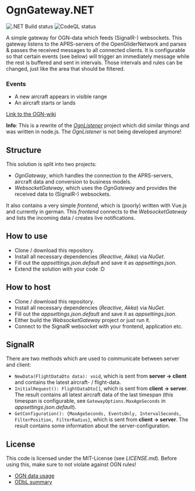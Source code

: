 # OgnGateway.NET
![.NET Build status](https://github.com/neon-JS/ogngatewaynet/workflows/.NET/badge.svg)
![CodeQL status](https://github.com/neon-JS/ogngatewaynet/workflows/CodeQL/badge.svg)

A simple gateway for OGN-data which feeds (SignalR-) websockets.
This gateway listens to the APRS-servers of the OpenGliderNetwork and parses & passes the received messages to all
connected clients. It is configurable so that certain events (see below) will trigger an immediately message while the
rest is buffered and sent in intervals. Those intervals and rules can be changed, just like the area that should be
filtered.

### Events
- A new aircraft appears in visible range
- An aircraft starts or lands

[Link to the OGN-wiki](http://wiki.glidernet.org/)

**Info**: This is a rewrite of the _[OgnListener](https://gitlab.com/neon-js/ognlistener/)_ project which did similar
things and was written in node.js. The _OgnListener_ is not being developed anymore!

## Structure
This solution is split into two projects:

- _OgnGateway_, which handles the connection to the APRS-servers, aircraft data and conversion to business models.
- _WebsocketGateway_, which uses the _OgnGateway_ and provides the received data to (SignalR-) websockets.

It also contains a very simple _frontend_, which is (poorly) written with Vue.js and currently in german.
This _frontend_ connects to the _WebsocketGateway_ and lists the incoming data / creates live notifications.

## How to use
- Clone / download this repository.
- Install all necessary dependencies (_Reactive_, _Akka_) via _NuGet_.
- Fill out the _appsettings.json.default_ and save it as _appsettings.json_.
- Extend the solution with your code :D

## How to host
- Clone / download this repository.
- Install all necessary dependencies (_Reactive_, _Akka_) via _NuGet_.
- Fill out the _appsettings.json.default_ and save it as _appsettings.json_.
- Either build the _WebsocketGateway_ project or just run it.
- Connect to the SignalR websocket with your frontend, application etc.

## SignalR
There are two methods which are used to communicate between server and client:

- `NewData(FlightDataDto data): void`, which is sent from **server -> client** and contains the latest aircraft- /
   flight-data.
- `InitialRequest(): FlightDataDto[]`, which is sent from **client -> server**. The result contains all latest aircraft
   data of the last timespan (this timespan is configurable, see `GatewayOptions.MaxAgeSeconds` in
   _appsettings.json.default_).
- `GetConfiguration(): {MaxAgeSeconds, EventsOnly, IntervalSeconds, FilterPosition, FilterRadius}`, which is sent from 
   **client -> server**. The result contains some information about the server-configuration. 

## License
This code is licensed under the MIT-License (see _LICENSE.md_).
Before using this, make sure to not violate against OGN rules!

- [OGN data usage](https://www.glidernet.org/ogn-data-usage/)
- [ODbL summary](https://opendatacommons.org/licenses/odbl/summary/)
